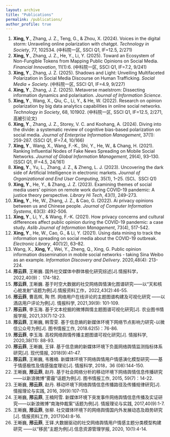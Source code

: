 ```yaml
---
layout: archive
title: "Publications"
permalink: /publications/
author_profile: true
---
```


1. **Xing, Y**., Zhang, J. Z., Teng, G., & Zhou, X. (2024). Voices in the digital storm: Unraveling online polarization with chatgpt. *Technology in Society*, 77, 102534. (中科院一区, SSCI Q1, IF=12.5, 2/271)
2. **Xing, Y**., Zhang, J. Z., He, Y., Li, Y. (2025). Toward an Ecosystem of Non-Fungible Tokens from Mapping Public Opinions on Social Media. *Financial Innovation*, 11(1):6. (中科院一区, SSCI Q1, IF=7.2, 9/241)
3. **Xing, Y**., Zhang, J. Z. (2025). Shadows and Light: Unveiling Multifaceted Polarization in Social Media Discourse on Human Trafficking. *Social Media + Society*. (中科院一区, SSCI Q1, IF=4.9, 9/227)
4. **Xing, Y**., Zhang, J. Z. (2025). Metaverse maelstrom: Dissecting information dynamics and polarisation. *Journal of Information Science*.
5. **Xing, Y**., Wang, X., Qiu, C., Li, Y., & He, W. (2022). Research on opinion polarization by big data analytics capabilities in online social networks. *Technology in Society*, 68, 101902. (中科院一区, SSCI Q1, IF=12.5, 2/271, 高被引论文)
6. **Xing, Y**., Zhang, J. Z., Storey, V. C. and Koohang, A. (2024). Diving into the divide: a systematic review of cognitive bias-based polarization on social media. *Journal of Enterprise Information Management*, 37(1): 259-287. (SSCI Q1, IF=7.4, 10/166)
7. **Xing, Y**., Wang, X., Wang, F.-K., Shi, Y., He, W., & Chang, H. (2021). Ranking Influential Nodes of Fake News Spreading on Mobile Social Networks. *Journal of Global Information Management*, 29(4), 93–130. (SSCI Q1, IF=4.5, 24/161)
8. **Xing, Y**., Yu, L., Zhang, J. Z., & Zheng, L. J. (2023). Uncovering the dark side of Artificial Intelligence in electronic markets. *Journal of Organizational and End User Computing*, 35(1), 1–25. (SCI、SSCI Q1)
9. **Xing, Y**., He, Y., & Zhang, J. Z. (2023). Examining themes of social media users’ opinion on remote work during COVID-19 pandemic: A justice theory perspective. *Library Hi Tech*, 43(1), 249–273.
10. **Xing, Y**., He, W., Zhang, J. Z., & Cao, G. (2022). Ai privacy opinions between us and Chinese people. *Journal of Computer Information Systems*, 63(3): 492-506.
11. **Xing, Y**., Li, Y., & Wang, F.-K. (2021). How privacy concerns and cultural differences affect public opinion during the COVID-19 pandemic: a case study. *Aslib Journal of Information Management*, 73(4), 517-542.
12. **Xing, Y**., He, W., Cao, G., & Li, Y. (2021). Using data mining to track the information spreading on social media about the COVID-19 outbreak. *Electronic Library*, 40(1/2), 63–82.
13. Wang, X., **Xing, Y**., Wei, Y., Zheng, Q., Xing, G. Public opinion information dissemination in mobile social networks - taking Sina Weibo as an example. *Information Discovery and Delivery*. 2020,48(4): 213-224.
14. **邢云菲**, 王晰巍. 国外社交媒体中群体极化研究综述[J].情报科学，2022,40(9)： 174-182.
15. **邢云菲**, 王晰巍. 基于时空大数据的社交网络舆情演化图谱研究——以“天和核心舱发射”话题为例[J].情报资料工作，2022,43(2):46-55.
16. **邢云菲**, 曹高辉, 陶 然. 网络用户在线评论的主题图谱构建及可视化研究 ——以酒店用户评论为例[J]. 情报科学, 2021,39(9): 101-109.
17. **邢云菲**, 李玉海. 基于文本挖掘的微博舆情主题图谱可视化研究[J]. 农业图书情报学报, 2021,33(7):12-23.
18. **邢云菲**, 王晰巍, 韩雪雯. 基于信息熵的新媒体环境下网络节点影响力研究-以微信公众号为例[J]. 图书情报工作, 2018.62(5)：76-86.
19. **邢云菲**, 李玉海. 高校网络舆情传播主题图谱可视化研究[J]. 情报科学, 2020,38(11): 88-93.
20. **邢云菲**, 王晰巍, 王铎. 基于信息熵的新媒体环境下负面网络舆情监测指标体系研究[J]. 现代情报, 2018(9):41-47.
21. **邢云菲**, 王晰巍, 韦雅楠. 新媒体环境下网络舆情用户情感演化模型研究——基于情感极性及情感强度理论[J]. 情报科学, 2018，36 (08):144-150.
22. 王晰巍, **邢云菲**, 赵丹. 基于社会网络分析的移动环境下网络舆情信息传播研究——以新浪微博“雾霾”话题为例[J]. 图书情报工作, 2015, 59(7)：14-22.
23. 王晰巍, **邢云菲**, 赵丹. 移动环境下网络舆情信息传播路径及传播规律研究[J]. 情报理论与实践, 2016, 39(9):107-113.
24. 王晰巍, **邢云菲**, 王楠阿雪. 新媒体环境下突发事件网络舆情信息传播及实证研究——以新浪微博“南海仲裁案”话题为例[J]. 情报理论与实践, 2017,40(9):1-7.
25. 王晰巍, **邢云菲**, 张柳. 社交媒体环境下的网络舆情国内外发展动态及趋势研究[J]. 情报资料工作, 2017(04):8-16.
26. 王晰巍, **邢云菲**, 王铎.大数据驱动的社交网络舆情用户情感主题分类模型构建研究 ——以“移民”主题为例[J].信息资源管理学报, 2020, 10(1):4-14.
